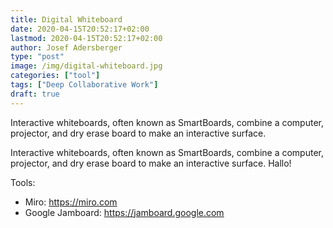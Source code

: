 ```yaml
---
title: Digital Whiteboard
date: 2020-04-15T20:52:17+02:00
lastmod: 2020-04-15T20:52:17+02:00
author: Josef Adersberger
type: "post"
image: /img/digital-whiteboard.jpg
categories: ["tool"]
tags: ["Deep Collaborative Work"]
draft: true
---
```


Interactive whiteboards, often known as SmartBoards, combine a computer, projector, and dry erase board to make an interactive surface.
<!--more-->

Interactive whiteboards, often known as SmartBoards, combine a computer, projector, and dry erase board to make an interactive surface. Hallo!

Tools:
 * Miro: https://miro.com
 * Google Jamboard: https://jamboard.google.com
